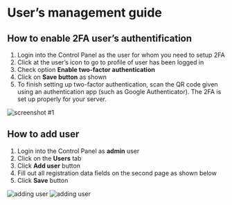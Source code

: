 # User’s management guide

## How to enable 2FA user’s authentification

1. Login into the Control Panel as the user for whom you need to setup 2FA
2. Click at the user’s icon to go to profile of user has been logged in
3. Check option **Enable two-factor authentication**
4. Click on **Save button** as shown
5. To finish setting up two-factor authentication, scan the QR code given using an authentication app (such as Google Authenticator). The 2FA is set up properly for your server.

![screenshot #1](/images/img01.png)

## How to add user

1. Login into the Control Panel as **admin** user
2. Click on the **Users** tab
3. Click **Add user** button
4. Fill out all registration data fields on the second page as shown below
5. Click **Save** button

![adding user](/images/img03_adding_user.png)
![adding user](/images/img04_adding_user.png)
